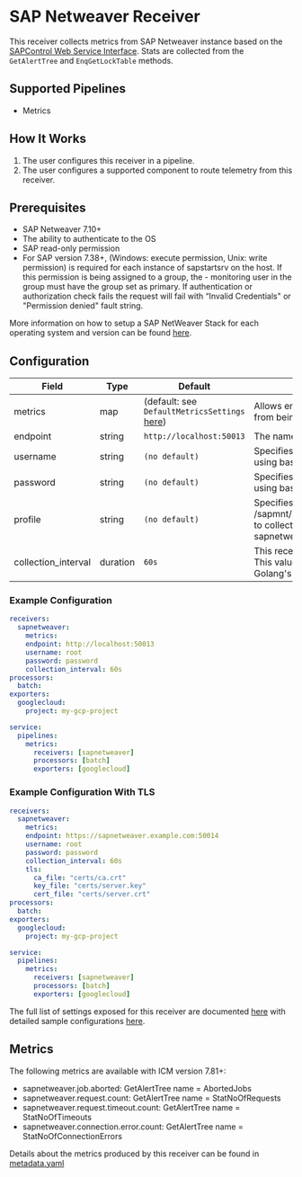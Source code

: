 # SAP Netweaver Receiver
This receiver collects metrics from SAP Netweaver instance based on the [SAPControl Web Service Interface](https://www.sap.com/documents/2016/09/0a40e60d-8b7c-0010-82c7-eda71af511fa.html). Stats are collected from the `GetAlertTree` and `EnqGetLockTable` methods.

## Supported Pipelines
- Metrics

## How It Works
1. The user configures this receiver in a pipeline.
2. The user configures a supported component to route telemetry from this receiver.

## Prerequisites
- SAP Netweaver 7.10+
- The ability to authenticate to the OS
- SAP read-only permission
- For SAP version 7.38+,  (Windows: execute permission, Unix: write permission) is required for each instance of sapstartsrv on the host. If this permission is being assigned to a group, the - monitoring user in the group must have the group set as primary. If authentication or authorization check fails the request will fail with “Invalid Credentials" or "Permission denied" fault string.

More information on how to setup a SAP NetWeaver Stack for each operating system and version can be found [here](https://help.sap.com/docs/SAP_NETWEAVER/9e41ead9f54e44c1ae1a1094b0f80712/576f5c1808de4d1abecbd6e503c9ba42.html?language=en-US).

## Configuration
| Field               | Type     | Default                                                                                  | Description                                                                                                                                                             |
|---------------------|----------|------------------------------------------------------------------------------------------|-------------------------------------------------------------------------------------------------------------------------------------------------------------------------|
| metrics             | map      | (default: see `DefaultMetricsSettings` [here](./internal/metadata/generated_metrics.go)) | Allows enabling and disabling [specific metrics](./documentation.md#metrics) from being collected in this receiver.                                                     |
| endpoint            | string   | `http://localhost:50013`                                                                 | The name of the metric created.                                                                                                                                         |
| username            | string   | `(no default)`                                                                           | Specifies the username used to authenticate using basic auth.                                                                                                           |
| password            | string   | `(no default)`                                                                           | Specifies the password used to authenticate using basic auth.                                                                                                           |
| profile             | string   | `(no default)`                                                                           | Specifies the profile path in the form of /sapmnt/SID/profile/SID_INSTANCE_HOSTNAME to collect sapnetweaver.abap.rfc.count and sapnetweaver.abap.session.count metrics. |
| collection_interval | duration | `60s`                                                                                    | This receiver collects metrics on an interval. This value must be a string readable by Golang's [time.ParseDuration](https://pkg.go.dev/time#ParseDuration).            |

### Example Configuration
```yaml
receivers:
  sapnetweaver:
    metrics:
    endpoint: http://localhost:50013
    username: root
    password: password
    collection_interval: 60s
processors:
  batch:
exporters:
  googlecloud:
    project: my-gcp-project

service:
  pipelines:
    metrics:
      receivers: [sapnetweaver]
      processors: [batch]
      exporters: [googlecloud]
```

### Example Configuration With TLS
```yaml
receivers:
  sapnetweaver:
    metrics:
    endpoint: https://sapnetweaver.example.com:50014
    username: root
    password: password
    collection_interval: 60s
    tls:
      ca_file: "certs/ca.crt"
      key_file: "certs/server.key"
      cert_file: "certs/server.crt"
processors:
  batch:
exporters:
  googlecloud:
    project: my-gcp-project

service:
  pipelines:
    metrics:
      receivers: [sapnetweaver]
      processors: [batch]
      exporters: [googlecloud]
```

The full list of settings exposed for this receiver are documented [here](./config.go) with detailed sample configurations [here](./testdata/config.yaml).

## Metrics
The following metrics are available with ICM version 7.81+:
- sapnetweaver.job.aborted: GetAlertTree name = AbortedJobs
- sapnetweaver.request.count: GetAlertTree name = StatNoOfRequests
- sapnetweaver.request.timeout.count: GetAlertTree name = StatNoOfTimeouts
- sapnetweaver.connection.error.count: GetAlertTree name = StatNoOfConnectionErrors

Details about the metrics produced by this receiver can be found in [metadata.yaml](./metadata.yaml)
